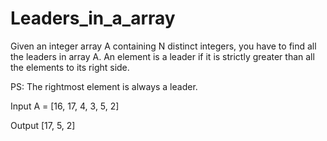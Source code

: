 # Leaders_in_a_array

Given an integer array A containing N distinct integers, you have to find all the leaders in array A. An element is a leader if it is strictly greater than all the elements to its right side.

PS: The rightmost element is always a leader.

Input
A = [16, 17, 4, 3, 5, 2]

Output
[17, 5, 2]
